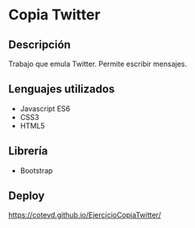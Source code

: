 # Copia Twitter
## Descripción
Trabajo que emula Twitter. Permite escribir mensajes.
## Lenguajes utilizados
* Javascript ES6
* CSS3
* HTML5
## Librería
* Bootstrap
## Deploy
https://cotevd.github.io/EjercicioCopiaTwitter/

